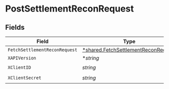 # PostSettlementReconRequest


## Fields

| Field                                                                                     | Type                                                                                      | Required                                                                                  | Description                                                                               |
| ----------------------------------------------------------------------------------------- | ----------------------------------------------------------------------------------------- | ----------------------------------------------------------------------------------------- | ----------------------------------------------------------------------------------------- |
| `FetchSettlementReconRequest`                                                             | [*shared.FetchSettlementReconRequest](../../models/shared/fetchsettlementreconrequest.md) | :heavy_minus_sign:                                                                        | N/A                                                                                       |
| `XAPIVersion`                                                                             | **string*                                                                                 | :heavy_minus_sign:                                                                        | N/A                                                                                       |
| `XClientID`                                                                               | *string*                                                                                  | :heavy_check_mark:                                                                        | N/A                                                                                       |
| `XClientSecret`                                                                           | *string*                                                                                  | :heavy_check_mark:                                                                        | N/A                                                                                       |